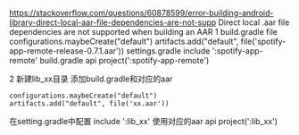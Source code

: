 
https://stackoverflow.com/questions/60878599/error-building-android-library-direct-local-aar-file-dependencies-are-not-supp
Direct local .aar file dependencies are not supported when building an AAR
1
build.gradle file
configurations.maybeCreate("default")
artifacts.add("default", file('spotify-app-remote-release-0.7.1.aar'))
settings.gradle
include ':spotify-app-remote'
build.gradle
api project(':spotify-app-remote')

2
新建lib_xx目录
添加build.gradle和对应的aar
```
configurations.maybeCreate("default")
artifacts.add("default", file('xx.aar'))
```
在setting.gradle中配置
include ':lib_xx'
使用对应的aar
api project(':lib_xx')
